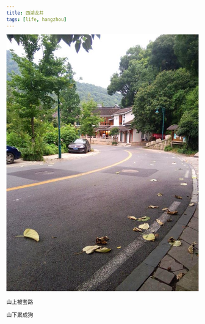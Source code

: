 ```yaml
---
title: 西湖龙井
tags: [life, hangzhou]
---
```


![P40807-150233_4472770](\media\files\2014\08\07\P40807-150233_4472770.jpg)

山上被套路

山下累成狗